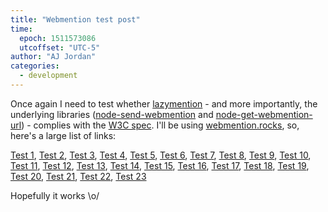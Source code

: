 ```yaml
---
title: "Webmention test post"
time:
  epoch: 1511573086
  utcoffset: "UTC-5"
author: "AJ Jordan"
categories:
  - development
---
```


Once again I need to test whether [lazymention][] - and more importantly, the underlying libraries ([node-send-webmention][] and [node-get-webmention-url][]) - complies with the [W3C spec][]. I'll be using [webmention.rocks][], so, here's a large list of links:

[Test 1](https://webmention.rocks/test/1), [Test 2](https://webmention.rocks/test/2), [Test 3](https://webmention.rocks/test/3), [Test 4](https://webmention.rocks/test/4), [Test 5](https://webmention.rocks/test/5), [Test 6](https://webmention.rocks/test/6), [Test 7](https://webmention.rocks/test/7), [Test 8](https://webmention.rocks/test/8), [Test 9](https://webmention.rocks/test/9), [Test 10](https://webmention.rocks/test/10), [Test 11](https://webmention.rocks/test/11), [Test 12](https://webmention.rocks/test/12), [Test 13](https://webmention.rocks/test/13), [Test 14](https://webmention.rocks/test/14), [Test 15](https://webmention.rocks/test/15), [Test 16](https://webmention.rocks/test/16), [Test 17](https://webmention.rocks/test/17), [Test 18](https://webmention.rocks/test/18), [Test 19](https://webmention.rocks/test/19), [Test 20](https://webmention.rocks/test/20), [Test 21](https://webmention.rocks/test/21), [Test 22](https://webmention.rocks/test/22), [Test 23](https://webmention.rocks/test/23/page)

Hopefully it works \o/

 [lazymention]: https://github.com/strugee/lazymention
 [node-send-webmention]: https://github.com/strugee/node-send-webmention
 [node-get-webmention-url]: https://github.com/strugee/node-get-webmention-url
 [W3C spec]: https://www.w3.org/TR/webmention/
 [webmention.rocks]: https://webmention.rocks/
